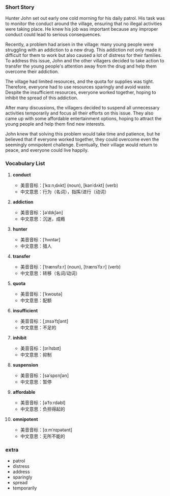 ### Short Story

Hunter John set out early one cold morning for his daily patrol. His task was to monitor the conduct around the village, ensuring that no illegal activities were taking place. He knew his job was important because any improper conduct could lead to serious consequences.

Recently, a problem had arisen in the village: many young people were struggling with an addiction to a new drug. This addiction not only made it difficult for them to work but also caused a lot of distress for their families. To address this issue, John and the other villagers decided to take action to transfer the young people's attention away from the drug and help them overcome their addiction.

The village had limited resources, and the quota for supplies was tight. Therefore, everyone had to use resources sparingly and avoid waste. Despite the insufficient resources, everyone worked together, hoping to inhibit the spread of this addiction.

After many discussions, the villagers decided to suspend all unnecessary activities temporarily and focus all their efforts on this issue. They also came up with some affordable entertainment options, hoping to attract the young people and help them find new interests.

John knew that solving this problem would take time and patience, but he believed that if everyone worked together, they could overcome even the seemingly omnipotent challenge. Eventually, their village would return to peace, and everyone could live happily.

### Vocabulary List

1. **conduct**
   - 美音音标：[ˈkɑːnˌdʌkt] (noun), [kənˈdʌkt] (verb)
   - 中文意思：行为（名词），指挥/进行（动词）

2. **addiction**
   - 美音音标：[əˈdɪkʃən]
   - 中文意思：沉迷，成瘾

3. **hunter**
   - 美音音标：[ˈhʌntər]
   - 中文意思：猎人

4. **transfer**
   - 美音音标：[ˈtrænsfɜːr] (noun), [trænsˈfɜːr] (verb)
   - 中文意思：转移（名词/动词）

5. **quota**
   - 美音音标：[ˈkwoʊtə]
   - 中文意思：配额

6. **insufficient**
   - 美音音标：[ˌɪnsəˈfɪʃənt]
   - 中文意思：不足的

7. **inhibit**
   - 美音音标：[ɪnˈhɪbɪt]
   - 中文意思：抑制

8. **suspension**
   - 美音音标：[səˈspɛnʃən]
   - 中文意思：暂停

9. **affordable**
   - 美音音标：[əˈfɔːrdəbl]
   - 中文意思：负担得起的

10. **omnipotent**
    - 美音音标：[ɑːmˈnɪpətənt]
    - 中文意思：无所不能的

### extra

* patrol
* distress
* address
* sparingly
* spread
* temporarily

<audio href='./05-20.mp3'>短文音频</audio>